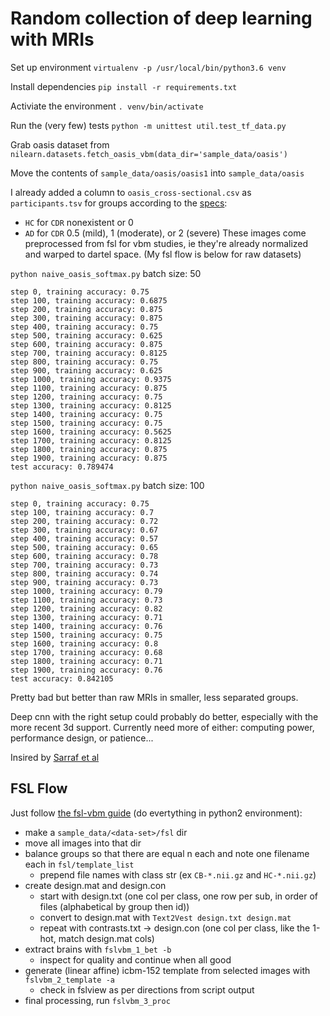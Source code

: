 # Random collection of deep learning with MRIs

Set up environment `virtualenv -p /usr/local/bin/python3.6 venv`

Install dependencies `pip install -r requirements.txt`

Activiate the environment `. venv/bin/activate`

Run the (very few) tests `python -m unittest util.test_tf_data.py`

Grab oasis dataset from `nilearn.datasets.fetch_oasis_vbm(data_dir='sample_data/oasis')`

Move the contents of `sample_data/oasis/oasis1` into `sample_data/oasis`

I already added a column to `oasis_cross-sectional.csv` as `participants.tsv` for groups according to the [specs](http://www.oasis-brains.org/pdf/oasis_cross-sectional_facts.pdf):
  - `HC` for `CDR` nonexistent or 0
  - `AD` for `CDR` 0.5 (mild), 1 (moderate), or 2 (severe)
These images come preprocessed from fsl for vbm studies, ie they're already normalized and warped to dartel space. (My fsl flow is below for raw datasets)

`python naive_oasis_softmax.py` batch size: 50
```
step 0, training accuracy: 0.75
step 100, training accuracy: 0.6875
step 200, training accuracy: 0.875
step 300, training accuracy: 0.875
step 400, training accuracy: 0.75
step 500, training accuracy: 0.625
step 600, training accuracy: 0.875
step 700, training accuracy: 0.8125
step 800, training accuracy: 0.75
step 900, training accuracy: 0.625
step 1000, training accuracy: 0.9375
step 1100, training accuracy: 0.875
step 1200, training accuracy: 0.75
step 1300, training accuracy: 0.8125
step 1400, training accuracy: 0.75
step 1500, training accuracy: 0.75
step 1600, training accuracy: 0.5625
step 1700, training accuracy: 0.8125
step 1800, training accuracy: 0.875
step 1900, training accuracy: 0.875
test accuracy: 0.789474
```
`python naive_oasis_softmax.py` batch size: 100
```
step 0, training accuracy: 0.75
step 100, training accuracy: 0.7
step 200, training accuracy: 0.72
step 300, training accuracy: 0.67
step 400, training accuracy: 0.57
step 500, training accuracy: 0.65
step 600, training accuracy: 0.78
step 700, training accuracy: 0.73
step 800, training accuracy: 0.74
step 900, training accuracy: 0.73
step 1000, training accuracy: 0.79
step 1100, training accuracy: 0.73
step 1200, training accuracy: 0.82
step 1300, training accuracy: 0.71
step 1400, training accuracy: 0.76
step 1500, training accuracy: 0.75
step 1600, training accuracy: 0.8
step 1700, training accuracy: 0.68
step 1800, training accuracy: 0.71
step 1900, training accuracy: 0.76
test accuracy: 0.842105
```
Pretty bad but better than raw MRIs in smaller, less separated groups.

Deep cnn with the right setup could probably do better, especially with the more recent 3d support. Currently need more of either: computing power, performance design, or patience...

Insired by [Sarraf et al](http://biorxiv.org/content/biorxiv/early/2016/08/30/070441.full.pdf)

## FSL Flow
Just follow [the fsl-vbm guide](https://fsl.fmrib.ox.ac.uk/fsl/fslwiki/FSLVBM/UserGuide) (do evertything in python2 environment):
  - make a `sample_data/<data-set>/fsl` dir
  - move all images into that dir
  - balance groups so that there are equal n each and note one filename each in `fsl/template_list`
    - prepend file names with class str (ex `CB-*.nii.gz` and `HC-*.nii.gz`)
  - create design.mat and design.con
    - start with design.txt (one col per class, one row per sub, in order of files (alphabetical by group then id))
    - convert to design.mat with `Text2Vest design.txt design.mat`
    - repeat with contrasts.txt -> design.con (one col per class, like the 1-hot, match design.mat cols)
  - extract brains with `fslvbm_1_bet -b`
    - inspect for quality and continue when all good
  - generate (linear affine) icbm-152 template from selected images with `fslvbm_2_template -a`
    - check in fslview as per directions from script output
  - final processing, run `fslvbm_3_proc`

